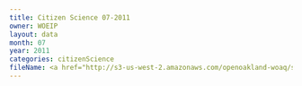 ```yaml
---
title: Citizen Science 07-2011
owner: WOEIP
layout: data
month: 07
year: 2011
categories: citizenScience
fileName: <a href="http://s3-us-west-2.amazonaws.com/openoakland-woaq/shift_by_month/2011-07.csv">CSV here</a>
---
```

